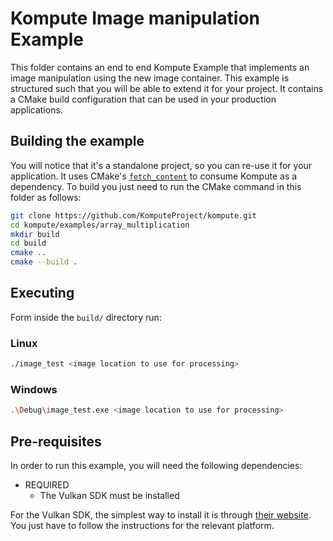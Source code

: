 # Kompute Image manipulation Example

This folder contains an end to end Kompute Example that implements an image manipulation using the new image container.
This example is structured such that you will be able to extend it for your project.
It contains a CMake build configuration that can be used in your production applications.

## Building the example

You will notice that it's a standalone project, so you can re-use it for your application.
It uses CMake's [`fetch_content`](https://cmake.org/cmake/help/latest/module/FetchContent.html) to consume Kompute as a dependency.
To build you just need to run the CMake command in this folder as follows:

```bash
git clone https://github.com/KomputeProject/kompute.git
cd kompute/examples/array_multiplication
mkdir build
cd build
cmake ..
cmake --build .
```

## Executing

Form inside the `build/` directory run:

### Linux

```bash
./image_test <image location to use for processing>
```

### Windows

```bash
.\Debug\image_test.exe <image location to use for processing>
```

## Pre-requisites

In order to run this example, you will need the following dependencies:

* REQUIRED
    + The Vulkan SDK must be installed

For the Vulkan SDK, the simplest way to install it is through [their website](https://vulkan.lunarg.com/sdk/home). You just have to follow the instructions for the relevant platform.

